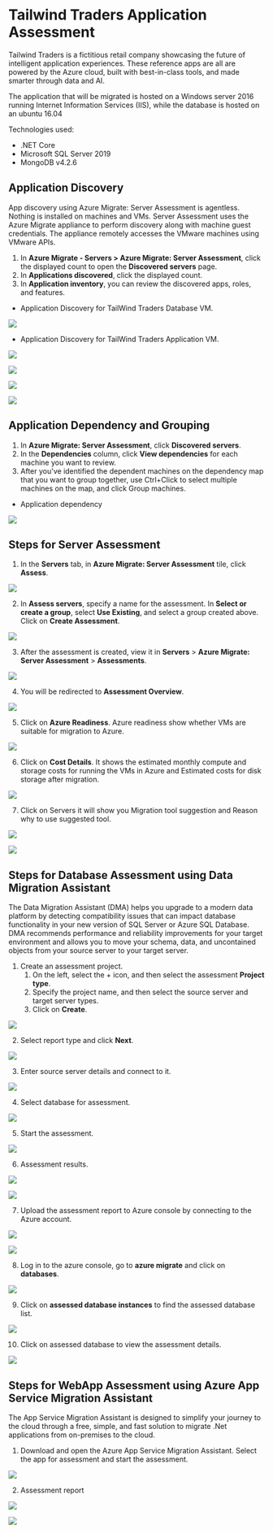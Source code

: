 # Tailwind Traders Application Assessment
Tailwind Traders is a fictitious retail company showcasing the future of intelligent application experiences. These reference apps are all are powered by the Azure cloud, built with best-in-class tools, and made smarter through data and AI.

The application that will be migrated is hosted on a Windows server 2016 running Internet Information Services (IIS), while the database is hosted on an ubuntu 16.04

Technologies used:
 - .NET Core
 - Microsoft SQL Server 2019
 - MongoDB v4.2.6

## Application Discovery

App discovery using Azure Migrate: Server Assessment is agentless. Nothing is installed on machines and VMs. Server Assessment uses the Azure Migrate appliance to perform discovery along with machine guest credentials. The appliance remotely accesses the VMware machines using VMware APIs.

1. In **Azure Migrate - Servers > Azure Migrate: Server Assessment**, click the displayed count to open the **Discovered servers** page.
2. In **Applications discovered**, click the displayed count.
3. In **Application inventory**, you can review the discovered apps, roles, and features.

* Application Discovery for TailWind Traders Database VM.

<p><kbd>
  <img src="https://github.com/Click2Cloud/Azure-Migrate/blob/master/images/tailwind-traders/application-discovery-ubuntu.PNG?raw=true">
</kbd></p>

* Application Discovery for TailWind Traders Application VM.

<p><kbd>
  <img src="https://github.com/Click2Cloud/Azure-Migrate/blob/master/images/tailwind-traders/application-discovery1.PNG?raw=true">
</kbd></p>

<p><kbd>
  <img src="https://github.com/Click2Cloud/Azure-Migrate/blob/master/images/tailwind-traders/application-discovery2.PNG?raw=true">
</kbd></p>

<p><kbd>
  <img src="https://github.com/Click2Cloud/Azure-Migrate/blob/master/images/tailwind-traders/application-discovery3.PNG?raw=true">
</kbd></p>

<p><kbd>
  <img src="https://github.com/Click2Cloud/Azure-Migrate/blob/master/images/tailwind-traders/application-discovery4.PNG?raw=true">
</kbd></p>

## Application Dependency and Grouping

1. In **Azure Migrate: Server Assessment**, click **Discovered servers**.
2. In the **Dependencies** column, click **View dependencies** for each machine you want to review.
3. After you've identified the dependent machines on the dependency map that you want to group together, use Ctrl+Click to select multiple machines on the map, and click Group machines.

* Application dependency

<p><kbd>
  <img src="https://github.com/Click2Cloud/Azure-Migrate/blob/master/images/tailwind-traders/application-dependency.PNG?raw=true">
</kbd></p>

## Steps for Server Assessment
1. In the **Servers** tab, in **Azure Migrate: Server Assessment** tile, click **Assess**.

<p><kbd>
  <img src="https://github.com/Click2Cloud/Azure-Migrate/blob/master/images/tailwind-traders/srver-assessment1.PNG?raw=true">
</kbd></p>

2. In **Assess servers**, specify a name for the assessment. In **Select or create a group**, select **Use Existing**, and select a group created above. Click on **Create Assessment**.

<p><kbd>
  <img src="https://github.com/Click2Cloud/Azure-Migrate/blob/master/images/tailwind-traders/assessment-grouping.PNG?raw=true">
</kbd></p>

3. After the assessment is created, view it in **Servers** > **Azure Migrate: Server Assessment** > **Assessments**.

<p><kbd>
  <img src="https://github.com/Click2Cloud/Azure-Migrate/blob/master/images/tailwind-traders/assessment1.PNG?raw=true">
</kbd></p>

4. You will be redirected to **Assessment Overview**.

<p><kbd>
  <img src="https://github.com/Click2Cloud/Azure-Migrate/blob/master/images/tailwind-traders/server-assessment-3-new.PNG?raw=true">
</kbd></p>

5. Click on **Azure Readiness**.
Azure readiness show whether VMs are suitable for migration to Azure.

<p><kbd>
  <img src="https://github.com/Click2Cloud/Azure-Migrate/blob/master/images/tailwind-traders/server-assessment-4-new.PNG?raw=true">
</kbd></p>

6. Click on **Cost Details**.
It shows the estimated monthly compute and storage costs for running the VMs in Azure and Estimated costs for disk storage after migration.

<p><kbd>
  <img src="https://github.com/Click2Cloud/Azure-Migrate/blob/master/images/tailwind-traders/server-assessment-5-new.PNG?raw=true">
</kbd></p>

7. Click on Servers it will show you Migration tool suggestion and Reason why to use suggested tool.

<p><kbd>
  <img src="https://github.com/Click2Cloud/Azure-Migrate/blob/master/images/tailwind-traders/server-assessment-6-new.PNG?raw=true">
</kbd></p>

<p><kbd>
  <img src="https://github.com/Click2Cloud/Azure-Migrate/blob/master/images/tailwind-traders/server-assessment-7-new.PNG?raw=true">
</kbd></p>

## Steps for Database Assessment using Data Migration Assistant

The Data Migration Assistant (DMA) helps you upgrade to a modern data platform by detecting compatibility issues that can impact database functionality in your new version of SQL Server or Azure SQL Database. DMA recommends performance and reliability improvements for your target environment and allows you to move your schema, data, and uncontained objects from your source server to your target server.

1. Create an assessment project.
   1.  On the left, select the + icon, and then select the assessment **Project type**.
   2. Specify the project name, and then select the source server and target server types.
   3. Click on **Create**.

<p><kbd>
  <img src="https://github.com/Click2Cloud/Azure-Migrate/blob/master/images/tailwind-traders/tailwind-dma1.PNG?raw=true">
</kbd></p>

2. Select report type and click **Next**.

<p><kbd>
  <img src="https://github.com/Click2Cloud/Azure-Migrate/blob/master/images/tailwind-traders/tailwind-dma2.PNG?raw=true">
</kbd></p>

3. Enter source server details and connect to it.

<p><kbd>
  <img src="https://github.com/Click2Cloud/Azure-Migrate/blob/master/images/tailwind-traders/tailwind-dma3.PNG?raw=true">
</kbd></p>

4. Select database for assessment.

<p><kbd>
  <img src="https://github.com/Click2Cloud/Azure-Migrate/blob/master/images/tailwind-traders/tailwind-dma4.PNG?raw=true">
</kbd></p>

5. Start the assessment.

<p><kbd>
  <img src="https://github.com/Click2Cloud/Azure-Migrate/blob/master/images/tailwind-traders/tailwind-dma5.PNG?raw=true">
</kbd></p>

6. Assessment results.

<p><kbd>
  <img src="https://github.com/Click2Cloud/Azure-Migrate/blob/master/images/tailwind-traders/tailwind-dma6.PNG?raw=true">
</kbd></p>

<p><kbd>
  <img src="https://github.com/Click2Cloud/Azure-Migrate/blob/master/images/tailwind-traders/tailwind-dma7.PNG?raw=true">
</kbd></p>

7. Upload the assessment report to Azure console by connecting to the Azure account.

<p><kbd>
  <img src="https://github.com/Click2Cloud/Azure-Migrate/blob/master/images/tailwind-traders/tailwind-dma8.PNG?raw=true">
</kbd></p>

<p><kbd>
  <img src="https://github.com/Click2Cloud/Azure-Migrate/blob/master/images/tailwind-traders/tailwind-dma9.PNG?raw=true">
</kbd></p>

8. Log in to the azure console, go to **azure migrate** and click on **databases**.

<p><kbd>
  <img src="https://github.com/Click2Cloud/Azure-Migrate/blob/master/images/tailwind-traders/tailwind-dma10.PNG?raw=true">
</kbd></p>

9. Click on **assessed database instances** to find the assessed database list.

<p><kbd>
  <img src="https://github.com/Click2Cloud/Azure-Migrate/blob/master/images/tailwind-traders/tailwind-dma11.PNG?raw=true">
</kbd></p>

10. Click on assessed database to view the assessment details.

<p><kbd>
  <img src="https://github.com/Click2Cloud/Azure-Migrate/blob/master/images/tailwind-traders/tailwind-dma12.PNG?raw=true">
</kbd></p>

## Steps for WebApp Assessment using Azure App Service Migration Assistant

The App Service Migration Assistant is designed to simplify your journey to the cloud through a free, simple, and fast solution to migrate .Net applications from on-premises to the cloud.

1. Download and open the Azure App Service Migration Assistant. Select the app for assessment and start the assessment.

<p><kbd>
  <img src="https://github.com/Click2Cloud/Azure-Migrate/blob/master/images/tailwind-traders/app-assessment1.PNG?raw=true">
</kbd></p>

2. Assessment report

<p><kbd>
  <img src="https://github.com/Click2Cloud/Azure-Migrate/blob/master/images/tailwind-traders/app-assessment2.PNG?raw=true">
</kbd></p>
<p><kbd>
  <img src="https://github.com/Click2Cloud/Azure-Migrate/blob/master/images/tailwind-traders/app-assessment7.PNG?raw=true">
</kbd></p>
